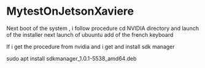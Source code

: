 # MytestOnJetsonXaviere

Next boot of the system , i follow procedure 
cd NVIDIA directory and launch of the installer
next launch of ubuuntu 
add of the french keyboard


If i get the procedure   from nvidia  and i get and  install sdk manager

sudo apt install sdkmanager_1.0.1-5538_amd64.deb
